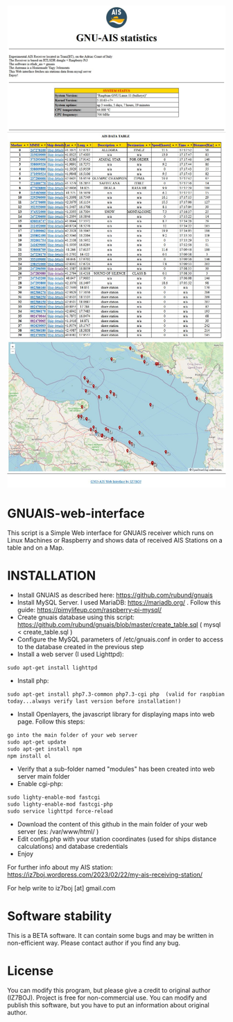 ![screen1](./screenshots/GNUAIS-web-interface_screen1.JPG)
![screen2](./screenshots/GNUAIS-web-interface_screen2.JPG)
![screen3](./screenshots/GNUAIS-web-interface_screen3.JPG)
# GNUAIS-web-interface
This script is a Simple Web interface for GNUAIS receiver which runs on Linux Machines or Raspberry and shows data of received AIS Stations on a table and on a Map.

# INSTALLATION
- Install GNUAIS as described here: https://github.com/rubund/gnuais
- Install MySQL Server. I used MariaDB: https://mariadb.org/ . Follow this guide: https://pimylifeup.com/raspberry-pi-mysql/
- Create gnuais database using this script: https://github.com/rubund/gnuais/blob/master/create_table.sql ( mysql < create_table.sql )
- Configure the MySQL parameters of /etc/gnuais.conf in order to access to the database created in the previous step
- Install a web server (I used Lighttpd):
```
sudo apt-get install lighttpd
```
- Install php:
```
sudo apt-get install php7.3-common php7.3-cgi php  (valid for raspbian today...always verify last version before installation!)
```
- Install Openlayers, the javascript library for displaying maps into web page. Follow this steps:
```
go into the main folder of your web server
sudo apt-get update
sudo apt-get install npm
npm install ol
```
- Verify that a sub-folder named "modules" has been created into web server main folder
- Enable cgi-php:
```
sudo lighty-enable-mod fastcgi
sudo lighty-enable-mod fastcgi-php
sudo service lighttpd force-reload
```
- Download the content of this github in the main folder of your web server (es: /var/www/html/ )
- Edit config.php with your station coordinates (used for ships distance calculations) and database credentials
- Enjoy

For further info about my AIS station: https://iz7boj.wordpress.com/2023/02/22/my-ais-receiving-station/

For help write to iz7boj [at] gmail.com

# Software stability

This is a BETA software. It can contain some bugs and may be written in non-efficient way. Please contact author if you find any bug.

# License
You can modify this program, but please give a credit to original author (IZ7BOJ). Project is free for non-commercial use. You can modify and publish this software, but you have to put an information about original author.
